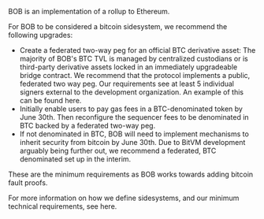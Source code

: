 BOB is an implementation of a rollup to Ethereum.

For BOB to be considered a bitcoin sidesystem, we recommend the following upgrades:

- Create a federated two-way peg for an official BTC derivative asset: The majority of BOB's BTC TVL is managed by centralized custodians or is third-party derivative assets locked in an immediately upgradeable bridge contract. We recommend that the protocol implements a public, federated two way peg. Our requirements see at least 5 individual signers external to the development organization. An example of this can be found here.
- Initially enable users to pay gas fees in a BTC-denominated token by June 30th. Then reconfigure the sequencer fees to be denominated in BTC backed by a federated two-way peg.
- If not denominated in BTC, BOB will need to implement mechanisms to inherit security from bitcoin by June 30th. Due to BitVM development arguably being further out, we recommend a federated, BTC denominated set up in the interim.

These are the minimum requirements as BOB works towards adding bitcoin fault proofs.

For more information on how we define sidesystems, and our minimum technical requirements, see here.